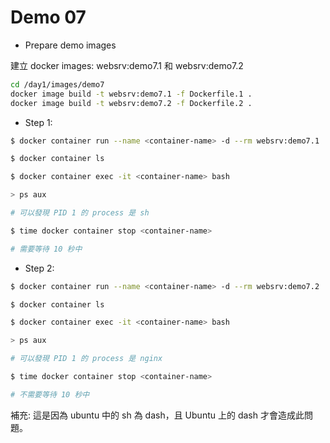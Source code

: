 # Demo 07

- Prepare demo images

建立 docker images: websrv:demo7.1 和 websrv:demo7.2

```bash
cd /day1/images/demo7
docker image build -t websrv:demo7.1 -f Dockerfile.1 .
docker image build -t websrv:demo7.2 -f Dockerfile.2 .
```

- Step 1:

```bash
$ docker container run --name <container-name> -d --rm websrv:demo7.1

$ docker container ls

$ docker container exec -it <container-name> bash

> ps aux

# 可以發現 PID 1 的 process 是 sh

$ time docker container stop <container-name>

# 需要等待 10 秒中
```

- Step 2:

```bash
$ docker container run --name <container-name> -d --rm websrv:demo7.2

$ docker container ls

$ docker container exec -it <container-name> bash

> ps aux

# 可以發現 PID 1 的 process 是 nginx

$ time docker container stop <container-name>

# 不需要等待 10 秒中
```

補充: 這是因為 ubuntu 中的 sh 為 dash，且 Ubuntu 上的 dash 才會造成此問題。
